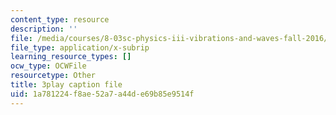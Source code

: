 ```yaml
---
content_type: resource
description: ''
file: /media/courses/8-03sc-physics-iii-vibrations-and-waves-fall-2016/1a781224f8ae52a7a44de69b85e9514f_Dlhma3z57SA.vtt
file_type: application/x-subrip
learning_resource_types: []
ocw_type: OCWFile
resourcetype: Other
title: 3play caption file
uid: 1a781224-f8ae-52a7-a44d-e69b85e9514f
---
```

